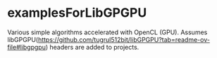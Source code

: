 # examplesForLibGPGPU
Various simple algorithms accelerated with OpenCL (GPU). Assumes libGPGPU(https://github.com/tugrul512bit/libGPGPU?tab=readme-ov-file#libgpgpu) headers are added to projects.
